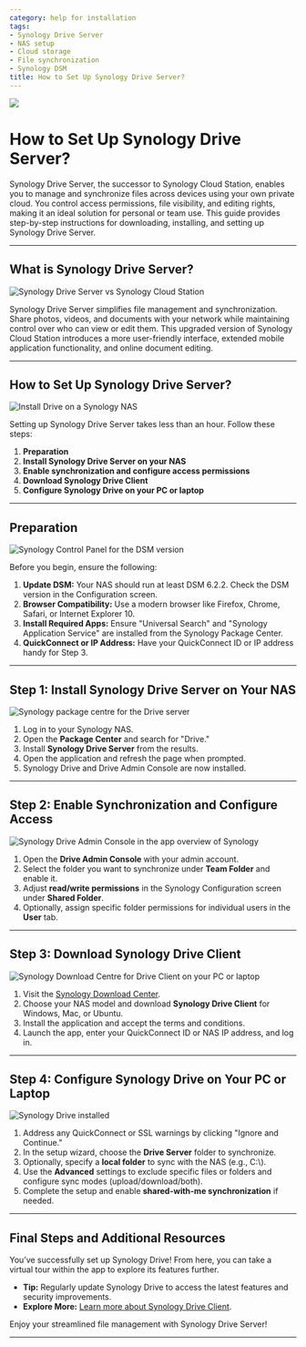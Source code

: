 ```yaml
---
category: help for installation
tags:
- Synology Drive Server
- NAS setup
- Cloud storage
- File synchronization
- Synology DSM
title: How to Set Up Synology Drive Server?
---
```

![](/assets/images/nas/290bc8b3567babd976476979db118973.jpeg)

# How to Set Up Synology Drive Server?

Synology Drive Server, the successor to Synology Cloud Station, enables you to manage and synchronize files across devices using your own private cloud. You control access permissions, file visibility, and editing rights, making it an ideal solution for personal or team use. This guide provides step-by-step instructions for downloading, installing, and setting up Synology Drive Server.

---

## What is Synology Drive Server?

![Synology Drive Server vs Synology Cloud Station](/assets/images/nas/1652cdbe90c73f542270968c8141d18e.jpeg)

Synology Drive Server simplifies file management and synchronization. Share photos, videos, and documents with your network while maintaining control over who can view or edit them. This upgraded version of Synology Cloud Station introduces a more user-friendly interface, extended mobile application functionality, and online document editing.

---

## How to Set Up Synology Drive Server?

![Install Drive on a Synology NAS](/assets/images/nas/92becca164b6712365f7e4d1ca47abcd.jpeg)

Setting up Synology Drive Server takes less than an hour. Follow these steps:

1. **Preparation**  
2. **Install Synology Drive Server on your NAS**  
3. **Enable synchronization and configure access permissions**  
4. **Download Synology Drive Client**  
5. **Configure Synology Drive on your PC or laptop**  

---

## Preparation

![Synology Control Panel for the DSM version](/assets/images/nas/91a5b3c691c7e80de7062c418efcf2b1.jpeg)

Before you begin, ensure the following:

1. **Update DSM:** Your NAS should run at least DSM 6.2.2. Check the DSM version in the Configuration screen.  
2. **Browser Compatibility:** Use a modern browser like Firefox, Chrome, Safari, or Internet Explorer 10.  
3. **Install Required Apps:** Ensure "Universal Search" and "Synology Application Service" are installed from the Synology Package Center.  
4. **QuickConnect or IP Address:** Have your QuickConnect ID or IP address handy for Step 3.  

---

## Step 1: Install Synology Drive Server on Your NAS

![Synology package centre for the Drive server](/assets/images/nas/a2576578c342fad2904e4e3118161a8a.jpeg)

1. Log in to your Synology NAS.  
2. Open the **Package Center** and search for "Drive."  
3. Install **Synology Drive Server** from the results.  
4. Open the application and refresh the page when prompted.  
5. Synology Drive and Drive Admin Console are now installed.

---

## Step 2: Enable Synchronization and Configure Access

![Synology Drive Admin Console in the app overview of Synology](/assets/images/nas/306a7b9edf1bc1b44781b6f66d443e20.jpeg)

1. Open the **Drive Admin Console** with your admin account.  
2. Select the folder you want to synchronize under **Team Folder** and enable it.  
3. Adjust **read/write permissions** in the Synology Configuration screen under **Shared Folder**.  
4. Optionally, assign specific folder permissions for individual users in the **User** tab.

---

## Step 3: Download Synology Drive Client

![Synology Download Centre for Drive Client on your PC or laptop](/assets/images/nas/f3b37b1888758219e2464bfd486fe988.jpeg)

1. Visit the [Synology Download Center](https://www.synology.com/en-global/support/download).  
2. Choose your NAS model and download **Synology Drive Client** for Windows, Mac, or Ubuntu.  
3. Install the application and accept the terms and conditions.  
4. Launch the app, enter your QuickConnect ID or NAS IP address, and log in.

---

## Step 4: Configure Synology Drive on Your PC or Laptop

![Synology Drive installed](/assets/images/nas/370d621f0873177a12d1fff8de5d2f97.jpeg)

1. Address any QuickConnect or SSL warnings by clicking "Ignore and Continue."  
2. In the setup wizard, choose the **Drive Server** folder to synchronize.  
3. Optionally, specify a **local folder** to sync with the NAS (e.g., C:\\).  
4. Use the **Advanced** settings to exclude specific files or folders and configure sync modes (upload/download/both).  
5. Complete the setup and enable **shared-with-me synchronization** if needed.  

---

## Final Steps and Additional Resources

You’ve successfully set up Synology Drive! From here, you can take a virtual tour within the app to explore its features further.

- **Tip:** Regularly update Synology Drive to access the latest features and security improvements.  
- **Explore More:** [Learn more about Synology Drive Client](https://www.synology.com/en-global/support/download).

Enjoy your streamlined file management with Synology Drive Server!

---
